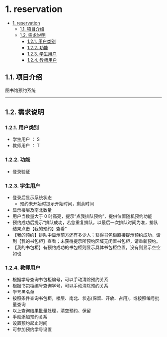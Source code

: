# 1. reservation

<!-- TOC -->

- [1. reservation](#1-reservation)
  - [1.1. 项目介绍](#11-项目介绍)
  - [1.2. 需求说明](#12-需求说明)
    - [1.2.1. 用户类别](#121-用户类别)
    - [1.2.2. 功能](#122-功能)
    - [1.2.3. 学生用户](#123-学生用户)
    - [1.2.4. 教师用户](#124-教师用户)

<!-- /TOC -->

## 1.1. 项目介绍

图书馆预约系统

---

## 1.2. 需求说明

### 1.2.1. 用户类别

- 学生用户 ： S
- 教师用户 ： T

### 1.2.2. 功能

- 登录验证

### 1.2.3. 学生用户

- 登录后显示系统状态
  - 预约未开始时提示开始时间，剩余时间
- 显示楼层及南北数量
- 用户当数量大于 0 时高亮，提示“点我排队预约”，提供位置随机预约功能
- 预约成功后提示“排队成功，若您重复排队，以最后一次排队时间为准，排队结果点击【我的预约】查看”
- 【我的预约】排队中显示前方还有多少人；获得书包柜直接提示预约成功，请到【我的书包柜】查看；未获得提示所预约区域无闲置书包柜，请重新预约。
- 【我的书包柜】有预约成功的书包柜则显示具体书包柜位置，没有则显示空空如也

### 1.2.4. 教师用户

- 根据学号查询书包柜编号，可以手动清除预约关系
- 根据书包柜编号查询学号，可以手动清除预约关系
- 学号黑名单
- 按照条件查询书包柜，楼层、南北、状态(保留、开放、占用)，或按照编号批量查询
- 以上查询结果批量处理，清空预约、保留
- 手动添加预约关系
- 设置预约起止时间
- 可参加预约学号设置